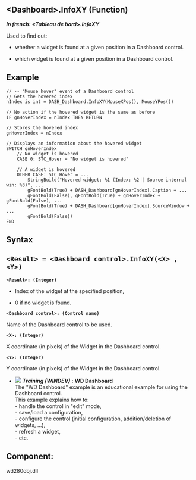 


## &lt;Dashboard&gt;.InfoXY (Function)

***In french: &lt;Tableau de bord&gt;.InfoXY***



<a name="XUse"></a>
<a name="Use"></a>
<a name="description"></a>
Used to find out:

- whether a widget is found at a given position in a Dashboard control.

- which widget is found at a given position in a Dashboard control.







<a name="Example1"></a>
<a name="sample_code"></a>

## Example


```wl
// -- "Mouse hover" event of a Dashboard control
// Gets the hovered index
nIndex is int = DASH_Dashboard.InfoXY(MouseXPos(), MouseYPos())

// No action if the hovered widget is the same as before
IF gnHoverIndex = nIndex THEN RETURN

// Stores the hovered index
gnHoverIndex = nIndex

// Displays an information about the hovered widget
SWITCH gnHoverIndex
	// No widget is hovered
	CASE 0: STC_Hover = "No widget is hovered"
	
	// A widget is hovered
	OTHER CASE: STC_Hover = ...
		StringBuild("Hovered widget: %1 (Index: %2 | Source internal win: %3)", ...
		gFontBold(True) + DASH_Dashboard[gnHoverIndex].Caption + ...
		gFontBold(False), gFontBold(True) + gnHoverIndex + gFontBold(False), ...
		gFontBold(True) + DASH_Dashboard[gnHoverIndex].SourceWindow + ...
		gFontBold(False))
END
```

<a name="XSYNTAX"></a>

## Syntax
<a name="SYNTAX1"></a>

`<Result> = <Dashboard control>.InfoXY(<X> , <Y>)`
---

**`<Result>: (Integer)`**



- Index of the widget at the specified position,

- 0 if no widget is found.




**`<Dashboard control>: (Control name)`**

Name of the Dashboard control to be used.

**`<X>: (Integer)`**

X coordinate (in pixels) of the Widget in the Dashboard control.

**`<Y>: (Integer)`**

Y coordinate (in pixels) of the Widget in the Dashboard control.




- ![](https://doc.pcsoft.fr/en-US/images/image.awp?langid=3&name=WDDashboard.gif) ***Training (WINDEV)*** : **WD Dashboard** <br>The "WD Dashboard" example is an educational example for using the Dashboard control.<br>This example explains how to:<br>- handle the control in "edit" mode,<br>- save/load a configuration,<br>- configure the control (initial configuration, addition/deletion of widgets, ...),<br>- refresh a widget,<br>- etc.

<a name="XComponent"></a>

## Component:
wd280obj.dll

